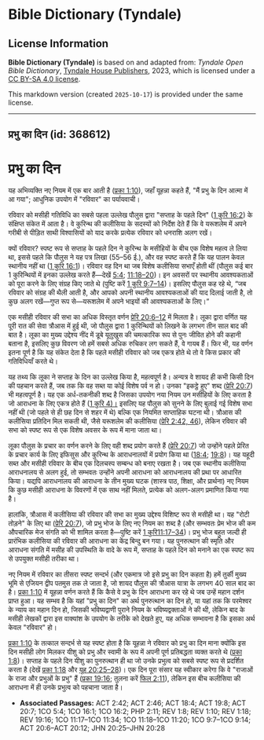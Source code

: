 # Bible Dictionary (Tyndale)

## License Information

**Bible Dictionary (Tyndale)** is based on and adapted from: _Tyndale Open Bible Dictionary_, [Tyndale House Publishers](https://tyndaleopenresources.com/), 2023, which is licensed under a [CC BY-SA 4.0 license](https://creativecommons.org/licenses/by-sa/4.0/legalcode.en).

This markdown version (created `2025-10-17`) is provided under the same license.



--------------------------------

## प्रभु का दिन (id: 368612)

प्रभु का दिन
============

यह अभिव्यक्ति नए नियम में एक बार आती है ([प्रका 1:10](https://ref.ly/Rev1:10)), जहाँ यूहन्ना कहते हैं, "मैं प्रभु के दिन आत्मा में आ गया"; आधुनिक उपयोग में "रविवार" का पर्यायवाची।

रविवार को मसीही गतिविधि का सबसे पहला उल्लेख पौलुस द्वारा "सप्ताह के पहले दिन" ([1 कुरि 16:2](https://ref.ly/1Cor16:2)) के संक्षिप्त संकेत में आता है। वे कुरिन्थ की कलीसिया के सदस्यों को निर्देश देते हैं कि वे यरूशलेम में अपने गरीबी से पीड़ित साथी विश्वासियों को याद करके प्रत्येक रविवार को धनराशि अलग रखें।

क्यों रविवार? स्पष्ट रूप से सप्ताह के पहले दिन ने कुरिन्थ के मसीहियों के बीच एक विशेष महत्व ले लिया था, इससे पहले कि पौलुस ने यह पत्र लिखा (55–56 ई.), और वह स्पष्ट करते हैं कि यह पालन केवल स्थानीय नहीं था ([1 कुरि 16:1](https://ref.ly/1Cor16:1))। रविवार वह दिन था जब विशेष कलीसिया सभाएँ होती थीं (पौलुस कई बार 1 कुरिन्थियों में इनका उल्लेख करते हैं—देखें [5:4](https://ref.ly/1Cor5:4); [11:18–20](https://ref.ly/1Cor11:18-1Cor11:20))। इन अवसरों पर स्थानीय आवश्यकताओं को पूरा करने के लिए संग्रह किए जाते थे (पुष्टि करें [1 कुरि 9:7–14](https://ref.ly/1Cor9:7-1Cor9:14))। इसलिए पौलुस कह रहे थे, “जब रविवार को संग्रह की थैली आती है, और आपको अपनी स्थानीय आवश्यकताओं की याद दिलाई जाती है, तो कुछ अलग रखें—गुप्त रूप से—यरूशलेम में अपने भाइयों की आवश्यकताओं के लिए।”

एक मसीही रविवार की सभा का अधिक विस्तृत वर्णन [प्रेरि 20:6–12](https://ref.ly/Acts20:6-Acts20:12) में मिलता है। लूका द्वारा वर्णित यह पूरी रात की सेवा त्रौआस में हुई थी, जो पौलुस द्वारा 1 कुरिन्थियों को लिखने के लगभग तीन साल बाद की बात है। लूका का मुख्य उद्देश्य नींद में डूबे यूतुखुस की चमत्कारिक रूप से पुनः जीवित होने की कहानी बताना है, इसलिए कुछ विवरण जो हमें सबसे अधिक रुचिकर लग सकते हैं, वे गायब हैं। फिर भी, यह वर्णन इतना पूर्ण है कि यह संकेत देता है कि पहले मसीही रविवार को जब एकत्र होते थे तो वे किस प्रकार की गतिविधियाँ करते थे।

यह तथ्य कि लूका ने सप्ताह के दिन का उल्लेख किया है, महत्वपूर्ण है। अन्यत्र वे शायद ही कभी किसी दिन की पहचान करते हैं, जब तक कि वह सब्त या कोई विशेष पर्व न हो। उनका "इकट्ठे हुए" शब्द ([प्रेरि 20:7](https://ref.ly/Acts20:7)) भी महत्वपूर्ण है। यह एक अर्ध\-तकनीकी शब्द है जिसका उपयोग नया नियम उन मसीहियों के लिए करता है जो आराधना के लिए एकत्र होते हैं ([1 कुरि 4\)।](https://ref.ly/1Cor5:4) इसलिए यह पौलुस को सुनने के लिए बुलाई गई विशेष सभा नहीं थी (जो पहले से ही छह दिन से शहर में थे) बल्कि एक नियमित साप्ताहिक घटना थी। त्रौआस की कलीसिया प्रतिदिन मिल सकती थी, जैसे यरूशलेम की कलीसिया ([प्रेरि 2:42, 46](https://ref.ly/Acts2:42,Acts2:46)), लेकिन रविवार की सभा को स्पष्ट रूप से एक विशेष अवसर के रूप में माना जाता था।

लूका पौलुस के प्रचार का वर्णन करने के लिए वही शब्द प्रयोग करते हैं ([प्रेरि 20:7](https://ref.ly/Acts20:7)) जो उन्होंने पहले प्रेरित के प्रचार कार्य के लिए इफिसुस और कुरिन्थ के आराधनालयों में प्रयोग किया था ([18:4](https://ref.ly/Acts18:4); [19:8](https://ref.ly/Acts19:8))। यह यहूदी सब्त और मसीही रविवार के बीच एक दिलचस्प सम्बन्ध को बनाए रखता है। जब एक स्थानीय कलीसिया आराधनालय से अलग हुई, तो सम्भवतः उन्होंने अपनी आराधना को आराधनालय की प्रथा पर आधारित किया। यद्यपि आराधनालय की आराधना के तीन मुख्य घटक (शास्त्र पाठ, शिक्षा, और प्रार्थना) नए नियम कि कुछ मसीही आराधना के विवरणों में एक साथ नहीं मिलते, प्रत्येक को अलग\-अलग प्रमाणित किया गया है।

हालांकि, त्रौआस में कलीसिया की रविवार की सभा का मुख्य उद्देश्य विशिष्ट रूप से मसीही था। यह "रोटी तोड़ने" के लिए था ([प्रेरि 20:7](https://ref.ly/Acts20:7)), जो प्रभु भोज के लिए नए नियम का शब्द है (और सम्भवतः प्रेम भोज की कम औपचारिक मेज संगति को भी शामिल करता है—पुष्टि करें [1 कुरि11:17–34](https://ref.ly/1Cor11:17-1Cor11:34))। प्रभु भोज बहुत जल्दी ही प्रारंभिक कलीसिया की रविवार की आराधना का केंद्र बिन्दु बन गया। यह पुनरुत्थान की स्मृति और आराधना संगति में मसीह की उपस्थिति के वादे के रूप में, सप्ताह के पहले दिन को मनाने का एक स्पष्ट रूप से उपयुक्त मसीही तरीका था।

नए नियम में रविवार का तीसरा स्पष्ट सन्दर्भ (और एकमात्र जो इसे प्रभु का दिन कहता है) हमें तुर्की मुख्य भूमि से एजियन द्वीप पतमुस तक ले जाता है, जो शायद पौलुस की त्रौआस यात्रा के लगभग 40 साल बाद का है। [प्रका 1:10](https://ref.ly/Rev1:10) में यूहन्ना वर्णन करते हैं कि कैसे वे प्रभु के दिन आराधना कर रहे थे जब उन्हें महान दर्शन प्राप्त हुआ। यह सम्भव है कि यहां "प्रभु का दिन" का अर्थ पुनरुत्थान का दिन हो, या यहां तक कि परमेश्वर के न्याय का महान दिन हो, जिसकी भविष्यद्वाणी पुराने नियम के भविष्यद्वक्ताओं ने की थी, लेकिन बाद के मसीही लेखकों द्वारा इस वाक्यांश के उपयोग के तरीके को देखते हुए, यह अधिक सम्भावना है कि इसका अर्थ केवल "रविवार" हो।

[प्रका 1:10](https://ref.ly/Rev1:10) के तत्काल सन्दर्भ से यह स्पष्ट होता है कि यूहन्ना ने रविवार को प्रभु का दिन माना क्योंकि इस दिन मसीही लोग मिलकर यीशु को प्रभु और स्वामी के रूप में अपनी पूर्ण प्रतिबद्धता व्यक्त करते थे ([प्रका 1:8](https://ref.ly/Rev1:8))। सप्ताह के पहले दिन यीशु का पुनरुत्थान ही था जो उनके प्रभुत्व को सबसे स्पष्ट रूप से प्रदर्शित करता है (देखें [प्रका 1:18](https://ref.ly/Rev1:18) और [यूह 20:25–28](https://ref.ly/John20:25-John20:28))। एक दिन पूरा संसार यह स्वीकार करेगा कि वे "राजाओं के राजा और प्रभुओं के प्रभु" हैं ([प्रका 19:16](https://ref.ly/Rev19:16); तुलना करें [फिल 2:11](https://ref.ly/Phil2:11)), लेकिन इस बीच कलीसिया की आराधना में ही उनके प्रभुत्व को पहचाना जाता है।

* **Associated Passages:** ACT 2:42; ACT 2:46; ACT 18:4; ACT 19:8; ACT 20:7; 1CO 5:4; 1CO 16:1; 1CO 16:2; PHP 2:11; REV 1:8; REV 1:10; REV 1:18; REV 19:16; 1CO 11:17–1CO 11:34; 1CO 11:18–1CO 11:20; 1CO 9:7–1CO 9:14; ACT 20:6–ACT 20:12; JHN 20:25–JHN 20:28

